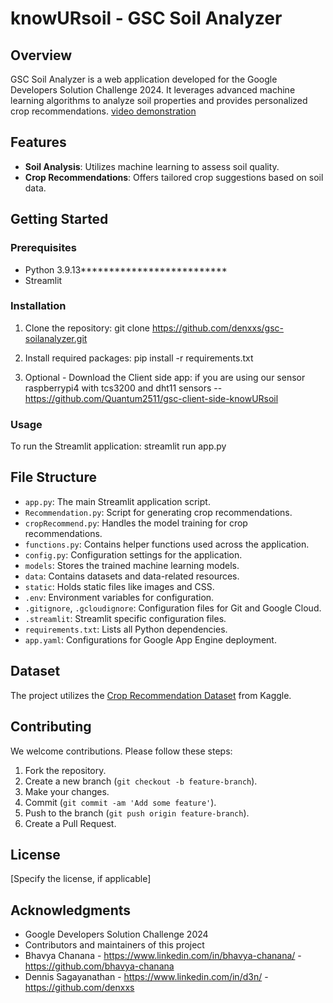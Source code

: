 # knowURsoil - GSC Soil Analyzer

## Overview

GSC Soil Analyzer is a web application developed for the Google Developers Solution Challenge 2024. It leverages advanced machine learning algorithms to analyze soil properties and provides personalized crop recommendations.
[video demonstration](https://www.youtube.com/watch?v=3tznko79Zxw)

## Features

- **Soil Analysis**: Utilizes machine learning to assess soil quality.
- **Crop Recommendations**: Offers tailored crop suggestions based on soil data.

## Getting Started

### Prerequisites

- Python 3.9.13**************************
- Streamlit

### Installation

1. Clone the repository:
git clone https://github.com/denxxs/gsc-soilanalyzer.git

2. Install required packages:
pip install -r requirements.txt

3. Optional - Download the Client side app: if you are using our sensor raspberrypi4 with tcs3200 and dht11 sensors -- https://github.com/Quantum2511/gsc-client-side-knowURsoil


### Usage

To run the Streamlit application:
streamlit run app.py


## File Structure

- `app.py`: The main Streamlit application script.
- `Recommendation.py`: Script for generating crop recommendations.
- `cropRecommend.py`: Handles the model training for crop recommendations.
- `functions.py`: Contains helper functions used across the application.
- `config.py`: Configuration settings for the application.
- `models`: Stores the trained machine learning models.
- `data`: Contains datasets and data-related resources.
- `static`: Holds static files like images and CSS.
- `.env`: Environment variables for configuration.
- `.gitignore`, `.gcloudignore`: Configuration files for Git and Google Cloud.
- `.streamlit`: Streamlit specific configuration files.
- `requirements.txt`: Lists all Python dependencies.
- `app.yaml`: Configurations for Google App Engine deployment.

## Dataset

The project utilizes the [Crop Recommendation Dataset](https://www.kaggle.com/datasets/atharvaingle/crop-recommendation-dataset) from Kaggle.

## Contributing

We welcome contributions. Please follow these steps:

1. Fork the repository.
2. Create a new branch (`git checkout -b feature-branch`).
3. Make your changes.
4. Commit (`git commit -am 'Add some feature'`).
5. Push to the branch (`git push origin feature-branch`).
6. Create a Pull Request.

## License

[Specify the license, if applicable]

## Acknowledgments

- Google Developers Solution Challenge 2024
- Contributors and maintainers of this project
- Bhavya Chanana - https://www.linkedin.com/in/bhavya-chanana/ - https://github.com/bhavya-chanana
- Dennis Sagayanathan - https://www.linkedin.com/in/d3n/ - https://github.com/denxxs
